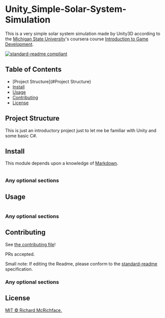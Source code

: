 # Unity_Simple-Solar-System-Simulation

This is a very simple solar system simulation made by Unity3D according to the [Michigan State University](https://msu.edu/)'s coursera course [Introduction to Game Development](https://www-cloudfront-alias.coursera.org/learn/game-development/home/welcome).

[![standard-readme compliant](https://img.shields.io/badge/readme%20style-standard-brightgreen.svg?style=flat-square)](https://github.com/RichardLitt/standard-readme)
## Table of Contents

- [Project Structure](#Project Structure)
- [Install](#install)
- [Usage](#usage)
- [Contributing](#contributing)
- [License](#license)

## Project Structure
This is just an introductory project just to let me be familiar with Unity and some basic C#.


## Install

This module depends upon a knowledge of [Markdown]().

```
```

### Any optional sections

## Usage

```
```

### Any optional sections


## Contributing

See [the contributing file](CONTRIBUTING.md)!

PRs accepted.

Small note: If editing the Readme, please conform to the [standard-readme](https://github.com/RichardLitt/standard-readme) specification.

### Any optional sections

## License

[MIT © Richard McRichface.](../LICENSE)
